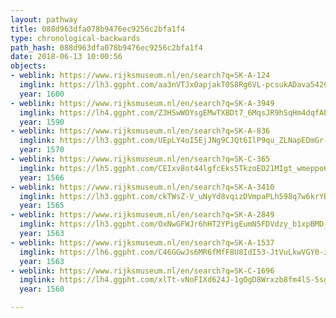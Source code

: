 ```yaml
---
layout: pathway
title: 088d963dfa078b9476ec9256c2bfa1f4
type: chronological-backwards
path_hash: 088d963dfa078b9476ec9256c2bfa1f4
date: 2018-06-13 10:00:56
objects:
- weblink: https://www.rijksmuseum.nl/en/search?q=SK-A-124
  imglink: https://lh3.ggpht.com/aa3nVTJx0apjakT0S8Rg6VL-pcsukADava542CRSYBKDS0_u5ksJRJhyBTHXVtnaOUUxjzMGjfumuFX6lWYaOXpsajU=s200
  year: 1600
- weblink: https://www.rijksmuseum.nl/en/search?q=SK-A-3949
  imglink: https://lh4.ggpht.com/Z3HSwWOYsgEMwTXBDt7_6MqsJR9hSqHm4dqfAEoBgMNUHEzqpXSbSOzYT24kLgmXdsY1_1iFdiRlcwlgE5XAuExr-NI=s200
  year: 1590
- weblink: https://www.rijksmuseum.nl/en/search?q=SK-A-836
  imglink: https://lh3.ggpht.com/UEpLY4oI5EjJNg9CJQt6IlP9qu_ZLNapEDmGr-k8q7xQwQwjj_I8ifuszXlBkrwLQX676FZ75R_h3DaBo61KqenU2N76=s200
  year: 1570
- weblink: https://www.rijksmuseum.nl/en/search?q=SK-C-365
  imglink: https://lh5.ggpht.com/CEIxv8ot44lgfcEks5TkzoED21MIgt_wmeppo6oE0noATVGPIqIIkzWZUBoyhRcUQjNeb5ZF_FnC7lAKeHYHgKpeslA=s200
  year: 1566
- weblink: https://www.rijksmuseum.nl/en/search?q=SK-A-3410
  imglink: https://lh3.ggpht.com/ckTWsZ-V_uNyYd8vqizDVmpaPLh598q7w6krYBsDHi65ZJRaW0E87pkPGtgddElIQSPj3aSn93IkAkKQKU6Qc8WlMcU=s200
  year: 1565
- weblink: https://www.rijksmuseum.nl/en/search?q=SK-A-2849
  imglink: https://lh3.ggpht.com/OxNwGFWJr6hHT2YPigEumN5FDVdzy_b1xpBMD_ZDDJ3sbcqazZPR0FIfF22pOc3B4PPTzd7q3KtZOK3B55QlEUkH7sI=s200
  year: 1563
- weblink: https://www.rijksmuseum.nl/en/search?q=SK-A-1537
  imglink: https://lh6.ggpht.com/C46GGwJs6MR6fMfF8U8IdI53-JtVuLkwVGY0-z5X_Z4Ms1pKsTOKi3pLnQ7KOi2pt1QuL8eRaVZCnYsxP4IxeztGiM8y=s200
  year: 1563
- weblink: https://www.rijksmuseum.nl/en/search?q=SK-C-1696
  imglink: https://lh4.ggpht.com/xlTt-vNoFIXd624J-1gOgD8Wrxzb8fm4lS-5sgDeJNODTSghbmSJvIF4ETIsnoSsiidaDegwJ4Zj-_vmnss0g4dVs-M=s200
  year: 1560

---
```


